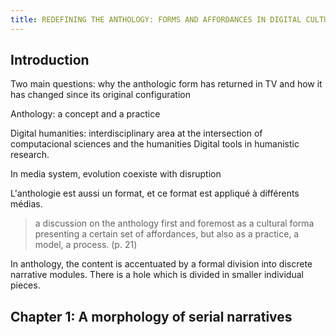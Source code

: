 ```yaml
---
title: REDEFINING THE ANTHOLOGY: FORMS AND AFFORDANCES IN DIGITAL CULTURE - compte rendu
---
```


## Introduction

Two main questions: why the anthologic form has returned in TV and how it has changed since its original configuration

Anthology: a concept and a practice

Digital humanities: interdisciplinary area at the intersection of computacional sciences and the humanities
Digital tools in humanistic research.

In media system, evolution coexiste with disruption

L'anthologie est aussi un format, et ce format est appliqué à différents médias.

> a discussion on the anthology first and foremost as a cultural forma presenting a certain set of affordances, but also as a practice, a model, a process. (p. 21)

In anthology, the content is accentuated by a formal division into discrete narrative modules. There is a hole which is divided in smaller individual pieces. 

## Chapter 1: A morphology of serial narratives


